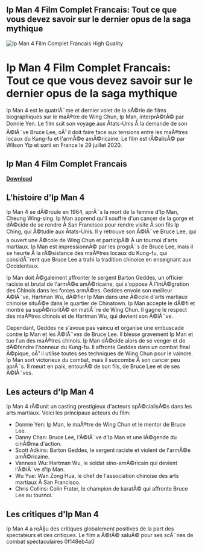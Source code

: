 ## Ip Man 4 Film Complet Francais: Tout ce que vous devez savoir sur le dernier opus de la saga mythique

 
![Ip Man 4 Film Complet Francais High Quality](https://encrypted-tbn1.gstatic.com/images?q=tbn:ANd9GcRNkZB4sekjUMvoOPOKsFVTzGU8Q6_41_UoQmnUq0PwCX7zJ241-qrncO8)

 
# Ip Man 4 Film Complet Francais: Tout ce que vous devez savoir sur le dernier opus de la saga mythique
  
Ip Man 4 est le quatriÃ¨me et dernier volet de la sÃ©rie de films biographiques sur le maÃ®tre de Wing Chun, Ip Man, interprÃ©tÃ© par Donnie Yen. Le film suit son voyage aux Ãtats-Unis Ã  la demande de son Ã©lÃ¨ve Bruce Lee, oÃ¹ il doit faire face aux tensions entre les maÃ®tres locaux du Kung-fu et l'armÃ©e amÃ©ricaine. Le film est rÃ©alisÃ© par Wilson Yip et sorti en France le 29 juillet 2020.
 
## Ip Man 4 Film Complet Francais


[**Download**](https://www.google.com/url?q=https%3A%2F%2Furlgoal.com%2F2tKBTy&sa=D&sntz=1&usg=AOvVaw1O44cJNtGV75ZlsZi06Qp_)

  
## L'histoire d'Ip Man 4
  
Ip Man 4 se dÃ©roule en 1964, aprÃ¨s la mort de la femme d'Ip Man, Cheung Wing-sing. Ip Man apprend qu'il souffre d'un cancer de la gorge et dÃ©cide de se rendre Ã  San Francisco pour rendre visite Ã  son fils Ip Ching, qui Ã©tudie aux Ãtats-Unis. Il y retrouve son Ã©lÃ¨ve Bruce Lee, qui a ouvert une Ã©cole de Wing Chun et participÃ© Ã  un tournoi d'arts martiaux. Ip Man est impressionnÃ© par les progrÃ¨s de Bruce Lee, mais il se heurte Ã  la rÃ©sistance des maÃ®tres locaux du Kung-fu, qui considÃ¨rent que Bruce Lee a trahi la tradition chinoise en enseignant aux Occidentaux.
  
Ip Man doit Ã©galement affronter le sergent Barton Geddes, un officier raciste et brutal de l'armÃ©e amÃ©ricaine, qui s'oppose Ã  l'intÃ©gration des Chinois dans les forces armÃ©es. Geddes envoie son meilleur Ã©lÃ¨ve, Hartman Wu, dÃ©fier Ip Man dans une Ã©cole d'arts martiaux chinoise situÃ©e dans le quartier de Chinatown. Ip Man accepte le dÃ©fi et montre sa supÃ©rioritÃ© en matiÃ¨re de Wing Chun. Il gagne le respect des maÃ®tres chinois et de Hartman Wu, qui devient son Ã©lÃ¨ve.
  
Cependant, Geddes ne s'avoue pas vaincu et organise une embuscade contre Ip Man et les Ã©lÃ¨ves de Bruce Lee. Il blesse gravement Ip Man et tue l'un des maÃ®tres chinois. Ip Man dÃ©cide alors de se venger et de dÃ©fendre l'honneur du Kung-fu. Il affronte Geddes dans un combat final Ã©pique, oÃ¹ il utilise toutes ses techniques de Wing Chun pour le vaincre. Ip Man sort victorieux du combat, mais il succombe Ã  son cancer peu aprÃ¨s. Il meurt en paix, entourÃ© de son fils, de Bruce Lee et de ses Ã©lÃ¨ves.
  
## Les acteurs d'Ip Man 4
  
Ip Man 4 rÃ©unit un casting prestigieux d'acteurs spÃ©cialisÃ©s dans les arts martiaux. Voici les principaux acteurs du film:
  
- Donnie Yen: Ip Man, le maÃ®tre de Wing Chun et le mentor de Bruce Lee.
- Danny Chan: Bruce Lee, l'Ã©lÃ¨ve d'Ip Man et une lÃ©gende du cinÃ©ma d'action.
- Scott Adkins: Barton Geddes, le sergent raciste et violent de l'armÃ©e amÃ©ricaine.
- Vanness Wu: Hartman Wu, le soldat sino-amÃ©ricain qui devient l'Ã©lÃ¨ve d'Ip Man.
- Wu Yue: Wan Zong Hua, le chef de l'association chinoise des arts martiaux Ã  San Francisco.
- Chris Collins: Colin Frater, le champion de karatÃ© qui affronte Bruce Lee au tournoi.

## Les critiques d'Ip Man 4
  
Ip Man 4 a reÃ§u des critiques globalement positives de la part des spectateurs et des critiques. Le film a Ã©tÃ© saluÃ© pour ses scÃ¨nes de combat spectaculaires
 0f148eb4a0
